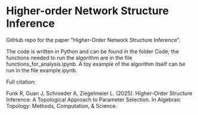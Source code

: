 # Higher-order Network Structure Inference

GitHub repo for the paper "Higher-Order Network Structure Inference". 

The code is written in Python and can be found in the folder Code; the functions needed to run the algorithm are in the file functions_for_analysis.ipynb. A toy example of the algorithm itself can be run in the file example.ipynb.

Full citation:

Funk R, Guan J, Schroeder A, Ziegelmeier L. (2025). Higher-Order Structure Inference: A Topological Approach to Parameter Selection. In Algebraic Topology: Methods, Computation, & Science.
